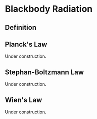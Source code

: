 # Blackbody Radiation

## Definition


## Planck's Law
Under construction.

## Stephan-Boltzmann Law
Under construction.

## Wien's Law
Under construction.



